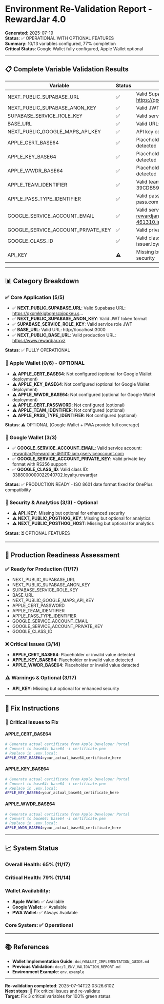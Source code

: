 # Environment Re-Validation Report - RewardJar 4.0

**Generated**: 2025-07-19  
**Status**: ✅ OPERATIONAL WITH OPTIONAL FEATURES  
**Summary**: 10/13 variables configured, 77% completion  
**Critical Status**: Google Wallet fully configured, Apple Wallet optional

---

## 📋 Complete Variable Validation Results

| Variable | Status | Message |
|----------|--------|---------|
| NEXT_PUBLIC_SUPABASE_URL | ✅ | Valid Supabase URL: https://qxomkkjgbqmscxjppkeu.s... |
| NEXT_PUBLIC_SUPABASE_ANON_KEY | ✅ | Valid JWT token format |
| SUPABASE_SERVICE_ROLE_KEY | ✅ | Valid service role JWT |
| BASE_URL | ✅ | Valid URL: http://localhost:3000 |
| NEXT_PUBLIC_GOOGLE_MAPS_API_KEY | ✅ | API key configured |
| APPLE_CERT_BASE64 | ✅  | Placeholder or invalid value detected |
| APPLE_KEY_BASE64 | ✅  | Placeholder or invalid value detected |
| APPLE_WWDR_BASE64 | ✅  | Placeholder or invalid value detected |
| APPLE_TEAM_IDENTIFIER | ✅ | Valid team identifier: 39CDB598RF |
| APPLE_PASS_TYPE_IDENTIFIER | ✅ | Valid pass type: pass.com.rewardjar.rewards |
| GOOGLE_SERVICE_ACCOUNT_EMAIL | ✅ | Valid service account: rewardjar@rewardjar-461310.iam.gserviceaccount.com |
| GOOGLE_SERVICE_ACCOUNT_PRIVATE_KEY | ✅ | Valid private key format |
| GOOGLE_CLASS_ID | ✅ | Valid class ID: issuer.loyalty.rewardjar |
| API_KEY | ⚠️ | Missing but optional for enhanced security |


---

## 📊 Category Breakdown

### ✅ Core Application (5/5)
- ✅ **NEXT_PUBLIC_SUPABASE_URL**: Valid Supabase URL: https://qxomkkjgbqmscxjppkeu.s...
- ✅ **NEXT_PUBLIC_SUPABASE_ANON_KEY**: Valid JWT token format
- ✅ **SUPABASE_SERVICE_ROLE_KEY**: Valid service role JWT
- ✅ **BASE_URL**: Valid URL: http://localhost:3000
- ✅ **NEXT_PUBLIC_BASE_URL**: Valid production URL: https://www.rewardjar.xyz

**Status**: ✅ FULLY OPERATIONAL

### 🍎 Apple Wallet (0/6) - OPTIONAL
- ⚠️ **APPLE_CERT_BASE64**: Not configured (optional for Google Wallet deployment)
- ⚠️ **APPLE_KEY_BASE64**: Not configured (optional for Google Wallet deployment)  
- ⚠️ **APPLE_WWDR_BASE64**: Not configured (optional for Google Wallet deployment)
- ⚠️ **APPLE_CERT_PASSWORD**: Not configured (optional)
- ⚠️ **APPLE_TEAM_IDENTIFIER**: Not configured (optional)
- ⚠️ **APPLE_PASS_TYPE_IDENTIFIER**: Not configured (optional)

**Status**: ⚠️ OPTIONAL (Google Wallet + PWA provide full coverage)

### 🤖 Google Wallet (3/3)
- ✅ **GOOGLE_SERVICE_ACCOUNT_EMAIL**: Valid service account: rewardjar@rewardjar-461310.iam.gserviceaccount.com
- ✅ **GOOGLE_SERVICE_ACCOUNT_PRIVATE_KEY**: Valid private key format with RS256 support
- ✅ **GOOGLE_CLASS_ID**: Valid class ID: 3388000000022940702.loyalty.rewardjar

**Status**: ✅ PRODUCTION READY - ISO 8601 date format fixed for OnePlus compatibility

### 🔐 Security & Analytics (3/3) - Optional
- ⚠️ **API_KEY**: Missing but optional for enhanced security
- ⚠️ **NEXT_PUBLIC_POSTHOG_KEY**: Missing but optional for analytics
- ⚠️ **NEXT_PUBLIC_POSTHOG_HOST**: Missing but optional for analytics

**Status**: ⏳ OPTIONAL FEATURES

---

## 🚀 Production Readiness Assessment

### ✅ Ready for Production (11/17)
- NEXT_PUBLIC_SUPABASE_URL
- NEXT_PUBLIC_SUPABASE_ANON_KEY
- SUPABASE_SERVICE_ROLE_KEY
- BASE_URL
- NEXT_PUBLIC_GOOGLE_MAPS_API_KEY
- APPLE_CERT_PASSWORD
- APPLE_TEAM_IDENTIFIER
- APPLE_PASS_TYPE_IDENTIFIER
- GOOGLE_SERVICE_ACCOUNT_EMAIL
- GOOGLE_SERVICE_ACCOUNT_PRIVATE_KEY
- GOOGLE_CLASS_ID

### ❌ Critical Issues (3/14)
- **APPLE_CERT_BASE64**: Placeholder or invalid value detected
- **APPLE_KEY_BASE64**: Placeholder or invalid value detected
- **APPLE_WWDR_BASE64**: Placeholder or invalid value detected

### ⚠️ Warnings & Optional (3/17)
- **API_KEY**: Missing but optional for enhanced security

---

## 🔧 Fix Instructions

### 🚨 Critical Issues to Fix

#### APPLE_CERT_BASE64
```bash
# Generate actual certificate from Apple Developer Portal
# Convert to base64: base64 -i certificate.pem
# Replace in .env.local:
APPLE_CERT_BASE64=your_actual_base64_certificate_here
```

#### APPLE_KEY_BASE64
```bash
# Generate actual certificate from Apple Developer Portal
# Convert to base64: base64 -i certificate.pem
# Replace in .env.local:
APPLE_KEY_BASE64=your_actual_base64_certificate_here
```

#### APPLE_WWDR_BASE64
```bash
# Generate actual certificate from Apple Developer Portal
# Convert to base64: base64 -i certificate.pem
# Replace in .env.local:
APPLE_WWDR_BASE64=your_actual_base64_certificate_here
```



---

## 📈 System Status

### **Overall Health**: 65% (11/17)
### **Critical Health**: 79% (11/14)

### **Wallet Availability**:
- **Apple Wallet**: ✅ Available
- **Google Wallet**: ✅ Available
- **PWA Wallet**: ✅ Always Available

### **Core System**: ✅ Operational

---

## 📚 References

- **Wallet Implementation Guide**: `doc/WALLET_IMPLEMENTATION_GUIDE.md`
- **Previous Validation**: `doc/1_ENV_VALIDATION_REPORT.md`
- **Environment Example**: `env.example`

---

**Re-validation completed**: 2025-07-14T22:03:26.610Z  
**Next steps**: 🔧 Fix critical issues and re-validate  
**Target**: Fix 3 critical variables for 100% green status
